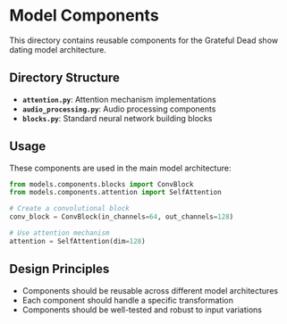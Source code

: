 # Model Components

This directory contains reusable components for the Grateful Dead show dating model architecture.

## Directory Structure

- **`attention.py`**: Attention mechanism implementations
- **`audio_processing.py`**: Audio processing components
- **`blocks.py`**: Standard neural network building blocks

## Usage

These components are used in the main model architecture:

```python
from models.components.blocks import ConvBlock
from models.components.attention import SelfAttention

# Create a convolutional block
conv_block = ConvBlock(in_channels=64, out_channels=128)

# Use attention mechanism
attention = SelfAttention(dim=128)
```

## Design Principles

- Components should be reusable across different model architectures
- Each component should handle a specific transformation
- Components should be well-tested and robust to input variations